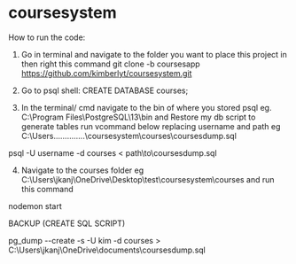 # coursesystem

How to run the code:

1. Go in terminal and navigate to the folder you want to place this project in then right this command
git clone -b coursesapp https://github.com/kimberlyt/coursesystem.git

2. Go to psql shell:
CREATE DATABASE courses;

3. In the terminal/ cmd navigate to the bin of where you stored psql eg. C:\Program Files\PostgreSQL\13\bin and
Restore my db script to generate tables run vcommand below replacing username and path
eg C:\Users\...\...\....\....\coursesystem\courses\coursesdump.sql


psql -U username -d courses  < path\to\coursesdump.sql



4. Navigate to the courses folder 
eg C:\Users\jkanj\OneDrive\Desktop\test\coursesystem\courses and run this command

nodemon start





















BACKUP (CREATE SQL SCRIPT) 

pg_dump --create -s -U kim -d courses >  C:\Users\jkanj\OneDrive\documents\coursesdump.sql